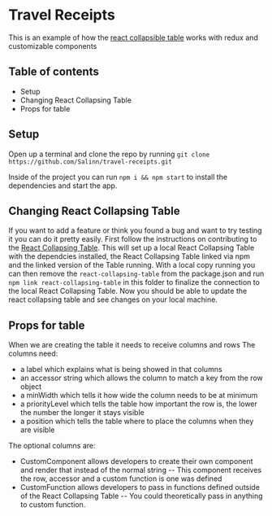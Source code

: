 # Travel Receipts
This is an example of how the [react collapsible table](https://github.com/massmutual/react-collapsing-table) works with redux and customizable components

## Table of contents
- Setup
- Changing React Collapsing Table
- Props for table

## Setup
Open up a terminal and clone the repo by running `git clone https://github.com/Salinn/travel-receipts.git`

Inside of the project you can run `npm i && npm start` to install the dependencies and start the app.

## Changing React Collapsing Table
If you want to add a feature or think you found a bug and want to try testing it you can do it pretty easily.
First follow the instructions on contributing to the [React Collapsing Table](https://github.com/massmutual/react-collapsing-table).
This will set up a local React Collapsing Table with the dependcies installed, the React Collapsing Table linked via npm and the linked version of the Table running.
With a local copy running you can then remove the `react-collapsing-table` from the package.json and run `npm link react-collapsing-table` in this folder to finalize the connection to the local React Collapsing Table.
Now you should be able to update the react collapsing table and see changes on your local machine.

## Props for table
When we are creating the table it needs to receive columns and rows
The columns need:
- a label which explains what is being showed in that columns
- an accessor string which allows the column to match a key from the row object
- a minWidth which tells it how wide the column needs to be at minimum
- a priorityLevel which tells the table how important the row is, the lower the number the longer it stays visible
- a position which tells the table where to place the columns when they are visible

The optional columns are:
- CustomComponent allows developers to create their own component and render that instead of the normal string
-- This component receives the row, accessor and a custom function is one was defined
- CustomFunction allows developers to pass in functions defined outside of the React Collapsing Table
-- You could theoretically pass in anything to custom function.
